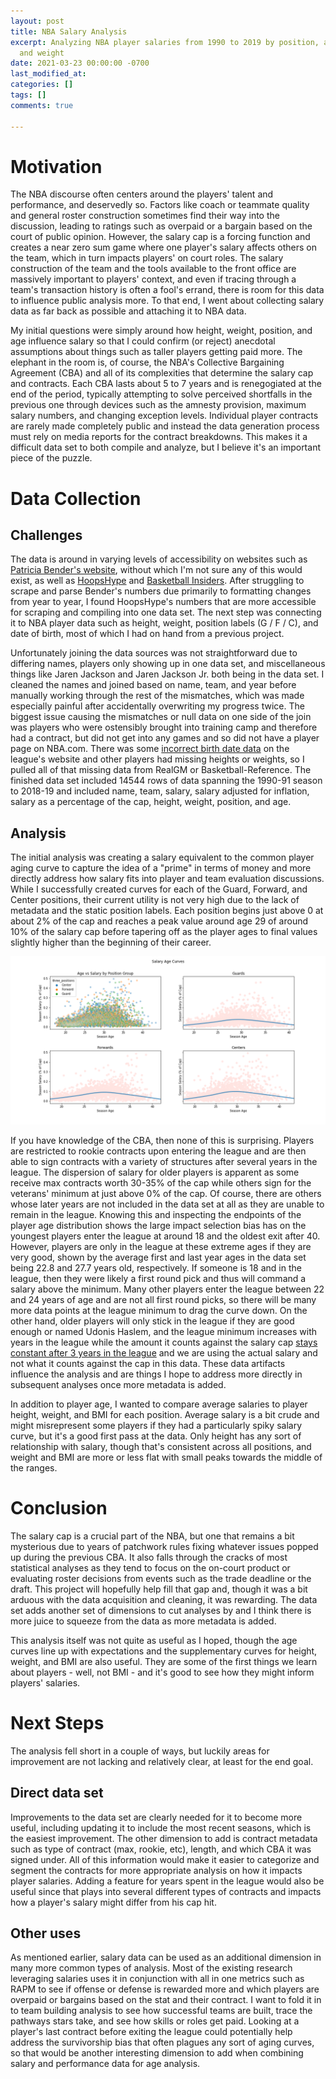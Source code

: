 ```yaml
---
layout: post
title: NBA Salary Analysis
excerpt: Analyzing NBA player salaries from 1990 to 2019 by position, age, height,
  and weight
date: 2021-03-23 00:00:00 -0700
last_modified_at: 
categories: []
tags: []
comments: true

---
```

# Motivation

The NBA discourse often centers around the players' talent and performance, and deservedly so. Factors like coach or teammate quality and general roster construction sometimes find their way into the discussion, leading to ratings such as overpaid or a bargain based on the court of public opinion. However, the salary cap is a forcing function and creates a near zero sum game where one player's salary affects others on the team, which in turn impacts players' on court roles. The salary construction of the team and the tools available to the front office are massively important to players' context, and even if tracing through a team's transaction history is often a fool's errand, there is room for this data to influence public analysis more. To that end, I went about collecting salary data as far back as possible and attaching it to NBA data.

My initial questions were simply around how height, weight, position, and age influence salary so that I could confirm (or reject) anecdotal assumptions about things such as taller players getting paid more. The elephant in the room is, of course, the NBA's Collective Bargaining Agreement (CBA) and all of its complexities that determine the salary cap and contracts. Each CBA lasts about 5 to 7 years and is renegogiated at the end of the period, typically attempting to solve perceived shortfalls in the previous one through devices such as the amnesty provision, maximum salary numbers, and changing exception levels. Individual player contracts are rarely made completely public and instead the data generation process must rely on media reports for the contract breakdowns. This makes it a difficult data set to both compile and analyze, but I believe it's an important piece of the puzzle.

# Data Collection

## Challenges

The data is around in varying levels of accessibility on websites such as [Patricia Bender's website](https://www.eskimo.com/\~pbender/), without which I'm not sure any of this would exist, as well as [HoopsHype](https://hoopshype.com/salaries/) and [Basketball Insiders](http://www.basketballinsiders.com/nba-salaries/). After struggling to scrape and parse Bender's numbers due primarily to formatting changes from year to year, I found HoopsHype's numbers that are more accessible for scraping and compiling into one data set. The next step was connecting it to NBA player data such as height, weight, position labels (G / F / C), and date of birth, most of which I had on hand from a previous project.

Unfortunately joining the data sources was not straightforward due to differing names, players only showing up in one data set, and miscellaneous things like Jaren Jackson and Jaren Jackson Jr. both being in the data set. I cleaned the names and joined based on name, team, and year before manually working through the rest of the mismatches, which was made especially painful after accidentally overwriting my progress twice. The biggest issue causing the mismatches or null data on one side of the join was players who were ostensibly brought into training camp and therefore had a contract, but did not get into any games and so did not have a player page on NBA.com. There was some [incorrect birth date data](https://twitter.com/wfordh/status/1353512538286157824) on the league's website and other players had missing heights or weights, so I pulled all of that missing data from RealGM or Basketball-Reference. The finished data set included 14544 rows of data spanning the 1990-91 season to 2018-19 and included name, team, salary, salary adjusted for inflation, salary as a percentage of the cap, height, weight, position, and age.

## Analysis

The initial analysis was creating a salary equivalent to the common player aging curve to capture the idea of a "prime" in terms of money and more directly address how salary fits into player and team evaluation discussions. While I successfully created curves for each of the Guard, Forward, and Center positions, their current utility is not very high due to the lack of metadata and the static position labels. Each position begins just above 0 at about 2% of the cap and reaches a peak value around age 29 of around 10% of the salary cap before tapering off as the player ages to final values slightly higher than the beginning of their career.

![](assets/img/salary_age_curves.png)

If you have knowledge of the CBA, then none of this is surprising. Players are restricted to rookie contracts upon entering the league and are then able to sign contracts with a variety of structures after several years in the league. The dispersion of salary for older players is apparent as some receive max contracts worth 30-35% of the cap while others sign for the veterans' minimum at just above 0% of the cap. Of course, there are others whose later years are not included in the data set at all as they are unable to remain in the league. Knowing this and inspecting the endpoints of the player age distribution shows the large impact selection bias has on the youngest players enter the league at around 18 and the oldest exit after 40. However, players are only in the league at these extreme ages if they are very good, shown by the average first and last year ages in the data set being 22.8 and 27.7 years old, respectively. If someone is 18 and in the league, then they were likely a first round pick and thus will command a salary above the minimum. Many other players enter the league between 22 and 24 years of age and are not all first round picks, so there will be many more data points at the league minimum to drag the curve down. On the other hand, older players will only stick in the league if they are good enough or named Udonis Haslem, and the league minimum increases with years in the league while the amount it counts against the salary cap [stays constant after 3 years in the league](http://www.cbafaq.com/salarycap.htm#Q22) and we are using the actual salary and not what it counts against the cap in this data. These data artifacts influence the analysis and are things I hope to address more directly in subsequent analyses once more metadata is added.

In addition to player age, I wanted to compare average salaries to player height, weight, and BMI for each position. Average salary is a bit crude and might misrepresent some players if they had a particularly spiky salary curve, but it's a good first pass at the data. Only height has any sort of relationship with salary, though that's consistent across all positions, and weight and BMI are more or less flat with small peaks towards the middle of the ranges.

# Conclusion

The salary cap is a crucial part of the NBA, but one that remains a bit mysterious due to years of patchwork rules fixing whatever issues popped up during the previous CBA. It also falls through the cracks of most statistical analyses as they tend to focus on the on-court product or evaluating roster decisions from events such as the trade deadline or the draft. This project will hopefully help fill that gap and, though it was a bit arduous with the data acquisition and cleaning, it was rewarding. The data set adds another set of dimensions to cut analyses by and I think there is more juice to squeeze from the data as more metadata is added.

This analysis itself was not quite as useful as I hoped, though the age curves line up with expectations and the supplementary curves for height, weight, and BMI are also useful. They are some of the first things we learn about players - well, not BMI - and it's good to see how they might inform players' salaries.

# Next Steps

The analysis fell short in a couple of ways, but luckily areas for improvement are not lacking and relatively clear, at least for the end goal.

## Direct data set

Improvements to the data set are clearly needed for it to become more useful, including updating it to include the most recent seasons, which is the easiest improvement. The other dimension to add is contract metadata such as type of contract (max, rookie, etc), length, and which CBA it was signed under. All of this information would make it easier to categorize and segment the contracts for more appropriate analysis on how it impacts player salaries. Adding a feature for years spent in the league would also be useful since that plays into several different types of contracts and impacts how a player's salary might differ from his cap hit.

## Other uses

As mentioned earlier, salary data can be used as an additional dimension in many more common types of analysis. Most of the existing research leveraging salaries uses it in conjunction with all in one metrics such as RAPM to see if offense or defense is rewarded more and which players are overpaid or bargains based on the stat and their contract. I want to fold it in to team building analysis to see how successful teams are built, trace the pathways stars take, and see how skills or roles get paid. Looking at a player's last contract before exiting the league could potentially help address the survivorship bias that often plagues any sort of aging curves, so that would be another interesting dimension to add when combining salary and performance data for age analysis.